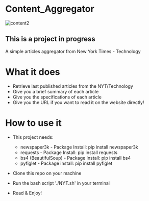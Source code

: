 # Content_Aggregator


![content2](https://github.com/KariHab/Content_Aggregator/assets/121245611/9d5aea41-9875-4507-ad6c-a1a3fbbd7c93)


This is a project in progress
--------------------------------
A simple articles aggregator from New York Times - Technology

# What it does
* Retrieve last published articles from the NYT/Technology
* Give you a brief summary of each article
* Give you the specifications of each article
* Give you the URL if you want to read it on the website directly!

# How to use it
* This project needs:
    * newspaper3k - Package Install: pip install newspaper3k
    * requests - Package Install: pip install requests
    * bs4 (BeautifulSoup) - Package Install: pip install bs4
    * pyfiglet - Package install: pip install pyfiglet

* Clone this repo on your machine
* Run the bash script './NYT.sh' in your terminal 
* Read & Enjoy!
